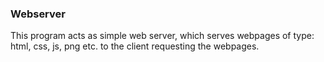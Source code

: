 ### Webserver
This program acts as simple web server, which serves webpages of type: html, css, js, png etc. to the client requesting the webpages. 
 